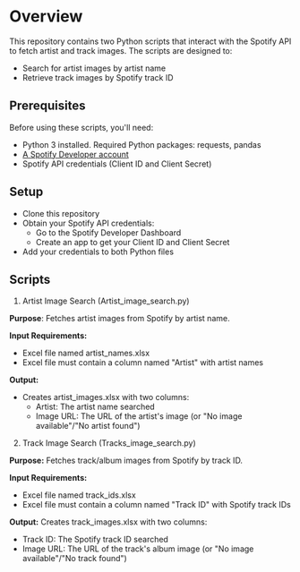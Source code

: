 # Overview
This repository contains two Python scripts that interact with the Spotify API to fetch artist and track images. The scripts are designed to:
* Search for artist images by artist name
* Retrieve track images by Spotify track ID

## Prerequisites
Before using these scripts, you'll need:
* Python 3 installed. Required Python packages: requests, pandas
* [A Spotify Developer account](https://developer.spotify.com/)
* Spotify API credentials (Client ID and Client Secret)

## Setup
* Clone this repository
* Obtain your Spotify API credentials:
    * Go to the Spotify Developer Dashboard
    * Create an app to get your Client ID and Client Secret
* Add your credentials to both Python files

## Scripts
1. Artist Image Search (Artist_image_search.py)

**Purpose**: Fetches artist images from Spotify by artist name.

**Input Requirements:**
* Excel file named artist_names.xlsx
* Excel file must contain a column named "Artist" with artist names

**Output:**
* Creates artist_images.xlsx with two columns:
    * Artist: The artist name searched
    * Image URL: The URL of the artist's image (or "No image available"/"No artist found")


2. Track Image Search (Tracks_image_search.py)

**Purpose:** Fetches track/album images from Spotify by track ID.

**Input Requirements:**

* Excel file named track_ids.xlsx
* Excel file must contain a column named "Track ID" with Spotify track IDs

**Output:**
Creates track_images.xlsx with two columns:
* Track ID: The Spotify track ID searched
* Image URL: The URL of the track's album image (or "No image available"/"No track found")
